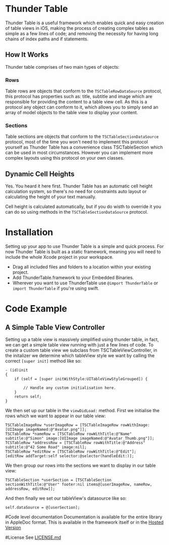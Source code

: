 # Thunder Table

Thunder Table is a useful framework which enables quick and easy creation of table views in iOS, making the process of creating complex tables as simple as a few lines of code; and removing the necessity for having long chains of index paths and if statements.

## How It Works

Thunder table comprises of two main types of objects:

### Rows

Table rows are objects that conform to the `TSCTableRowDataSource` protocol, this protocol has properties such as: title, subtitle and image which are responsible for providing the content to a table view cell. As this is a protocol any object can conform to it, which allows you to simply send an array of model objects to the table view to display your content.

### Sections

Table sections are objects that conform to the `TSCTableSectionDataSource` protocol, most of the time you won't need to implement this protocol yourself as Thunder Table has a convenience class TSCTableSection which can be used in most circumstances. However you can implement more complex layouts using this protocol on your own classes.

## Dynamic Cell Heights

Yes. You heard it here first. Thunder Table has an automatic cell height calculation system, so there's no need for constraints auto layout or calculating the height of your text manually.

Cell height is calculated automatically, but if you do wisth to override it you can do so using methods in the `TSCTableSectionDataSource` protocol.

# Installation

Setting up your app to use Thunder Table is a simple and quick process. For now Thunder Table is built as a static framework, meaning you will need to include the whole Xcode project in your workspace.

+ Drag all included files and folders to a location within your existing project.
+ Add ThunderTable.framework to your Embedded Binaries.
+ Wherever you want to use ThunderTable use `@import ThunderTable` or `import ThunderTable` if you're using swift.

# Code Example
## A Simple Table View Controller

Setting up a table view is massively simplified using thunder table, in fact, we can get a simple table view running with just a few lines of code. To create a custom table view we subclass from TSCTableViewController, in the initalizer we determine which tableView style we want by calling the correct `[super init]` method like so:

    - (id)init
    {
    	if (self = [super initWithStyle:UITableViewStyleGrouped]) {
    		
    		// Handle any custom initialisation here.
    	}
    	return self;
    }

We then set up our table in the `viewDidLoad:` method. First we initialise the rows which we want to appear in our table view:

    TSCTableImageRow *userImageRow = [TSCTableImageRow rowWithImage:[UIImage imageNamed:@"Avatar.png"]];
    TSCTableRow *nameRow = [TSCTableRow rowWithTitle:@"Name" subtitle:@"Simon" image:[UIImage imageNamed:@"Avatar_Thumb.png"]];
    TCSTableRow *addressRow = [TSCTableRow rowWithTitle:@"Address" subtitle:@"42 Some Road" image:nil];
    TSCTableRow *editRow = [TSCTableRow rowWithTitle:@"Edit"];
    [editRow addTarget:self selector:@selector(handleEdit:)];
    
We then group our rows into the sections we want to display in our table view:

    TSCTableSection *userSection = [TSCTableSection sectionWithTitle:@"User" footer:nil items@[userImageRow, nameRow, addressRow, editRow]];
    
And then finally we set our tableView's datasource like so:

    self.dataSource = @[userSection];

#Code level documentation
Documentation is available for the entire library in AppleDoc format. This is available in the framework itself or in the [Hosted Version](http://3sidedcube.github.io/iOS-ThunderTable/)
	
#License
See [LICENSE.md](LICENSE.md)

